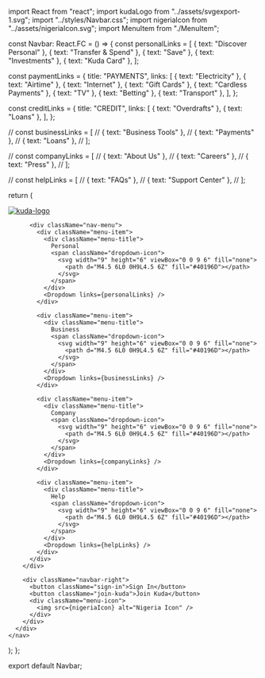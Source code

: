 import React from "react";
import kudaLogo from "../assets/svgexport-1.svg";
import "../styles/Navbar.css";
import nigeriaIcon from "../assets/nigeriaIcon.svg";
import MenuItem from "./MenuItem";

const Navbar: React.FC = () => {
const personalLinks = [
{ text: "Discover Personal" },
{ text: "Transfer & Spend" },
{ text: "Save" },
{ text: "Investments" },
{ text: "Kuda Card" },
];

const paymentLinks = {
title: "PAYMENTS",
links: [
{ text: "Electricity" },
{ text: "Airtime" },
{ text: "Internet" },
{ text: "Gift Cards" },
{ text: "Cardless Payments" },
{ text: "TV" },
{ text: "Betting" },
{ text: "Transport" },
],
};

const creditLinks = {
title: "CREDIT",
links: [
{ text: "Overdrafts" },
{ text: "Loans" },
],
};

// const businessLinks = [
// { text: "Business Tools" },
// { text: "Payments" },
// { text: "Loans" },
// ];

// const companyLinks = [
// { text: "About Us" },
// { text: "Careers" },
// { text: "Press" },
// ];

// const helpLinks = [
// { text: "FAQs" },
// { text: "Support Center" },
// ];

return (

<nav className="kuda-header">
<div className="navbar">
<div className="navbar-left">
<div className="logo">
<a href="/">
<img src={kudaLogo} alt="kuda-logo" />
</a>
</div>

          <div className="nav-menu">
            <div className="menu-item">
              <div className="menu-title">
                Personal
                <span className="dropdown-icon">
                  <svg width="9" height="6" viewBox="0 0 9 6" fill="none">
                    <path d="M4.5 6L0 0H9L4.5 6Z" fill="#40196D"></path>
                  </svg>
                </span>
              </div>
              <Dropdown links={personalLinks} />
            </div>

            <div className="menu-item">
              <div className="menu-title">
                Business
                <span className="dropdown-icon">
                  <svg width="9" height="6" viewBox="0 0 9 6" fill="none">
                    <path d="M4.5 6L0 0H9L4.5 6Z" fill="#40196D"></path>
                  </svg>
                </span>
              </div>
              <Dropdown links={businessLinks} />
            </div>

            <div className="menu-item">
              <div className="menu-title">
                Company
                <span className="dropdown-icon">
                  <svg width="9" height="6" viewBox="0 0 9 6" fill="none">
                    <path d="M4.5 6L0 0H9L4.5 6Z" fill="#40196D"></path>
                  </svg>
                </span>
              </div>
              <Dropdown links={companyLinks} />
            </div>

            <div className="menu-item">
              <div className="menu-title">
                Help
                <span className="dropdown-icon">
                  <svg width="9" height="6" viewBox="0 0 9 6" fill="none">
                    <path d="M4.5 6L0 0H9L4.5 6Z" fill="#40196D"></path>
                  </svg>
                </span>
              </div>
              <Dropdown links={helpLinks} />
            </div>
          </div>
        </div>

        <div className="navbar-right">
          <button className="sign-in">Sign In</button>
          <button className="join-kuda">Join Kuda</button>
          <div className="menu-icon">
            <img src={nigeriaIcon} alt="Nigeria Icon" />
          </div>
        </div>
      </div>
    </nav>

);
};

export default Navbar;
